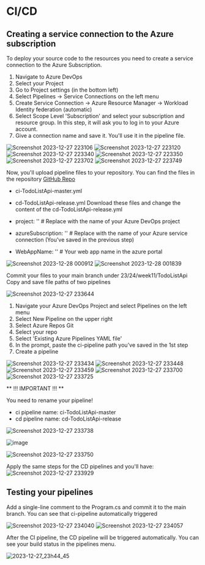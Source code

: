 # CI/CD

## Creating a service connection to the Azure subscription

To deploy your source code to the resources you need to create a service connection to the Azure Subscription.
1. Navigate to Azure DevOps
2. Select your Project
3. Go to Project settings (in the bottom left)
4. Select Pipelines -> Service Connections on the left menu
5. Create Service Connection -> Azure Resource Manager -> Workload Identity federation (automatic)
6. Select Scope Level 'Subscription' and select your subscription and resource group. In this step, it will ask you to log in to your Azure account.
7. Give a connection name and save it. You'll use it in the pipeline file.

![Screenshot 2023-12-27 223106](https://github.com/tahayigitalkan/cse415-fundamentals-of-cloud-computing/assets/24842468/1c50acd8-4aa9-4ae6-97e6-5e9f7047b73f)
![Screenshot 2023-12-27 223120](https://github.com/tahayigitalkan/cse415-fundamentals-of-cloud-computing/assets/24842468/a5fbe5b5-c5a0-47f2-899f-5d3e1cb99694)
![Screenshot 2023-12-27 223340](https://github.com/tahayigitalkan/cse415-fundamentals-of-cloud-computing/assets/24842468/bdd248f3-1ffd-4810-8c60-a4c9c8117ef8)
![Screenshot 2023-12-27 223350](https://github.com/tahayigitalkan/cse415-fundamentals-of-cloud-computing/assets/24842468/fe1ad34d-1ebd-4400-aea4-8ee0e4334d0c)
![Screenshot 2023-12-27 223702](https://github.com/tahayigitalkan/cse415-fundamentals-of-cloud-computing/assets/24842468/ce769981-04c7-47d2-8cdf-009e32047998)
![Screenshot 2023-12-27 223749](https://github.com/tahayigitalkan/cse415-fundamentals-of-cloud-computing/assets/24842468/26dcab95-dcf9-4f65-a0fa-ee1a47b564ae)


Now, you'll upload pipeline files to your repository. You can find the files in the repository [GitHub Repo](https://github.com/tahayigitalkan/cse415-fundamentals-of-cloud-computing/tree/main/23-24/week11/TodoListApi)
* ci-TodoListApi-master.yml
* cd-TodoListApi-release.yml
Download these files and change the content of the cd-TodoListApi-release.yml

* project: '' # Replace with the name of your Azure DevOps project
* azureSubscription: '' # Replace with the name of your Azure service connection (You've saved in the previous step)
* WebAppName: '' # Your web app name in the azure portal 

![Screenshot 2023-12-28 000912](https://github.com/tahayigitalkan/cse415-fundamentals-of-cloud-computing/assets/24842468/56ea2dc7-1fe5-44cb-8c07-0a887790fe4a)
![Screenshot 2023-12-28 001839](https://github.com/tahayigitalkan/cse415-fundamentals-of-cloud-computing/assets/24842468/029aced4-d8ee-472a-8564-2a403c559f52)


Commit your files to your main branch under 23/24/week11/TodoListApi
Copy and save file paths of two pipelines

![Screenshot 2023-12-27 233644](https://github.com/tahayigitalkan/cse415-fundamentals-of-cloud-computing/assets/24842468/3f3f3002-f059-4e34-bed5-2b2e077e2b84)

1. Navigate your Azure DevOps Project and select Pipelines on the left menu
2. Select New Pipeline on the upper right
3. Select Azure Repos Git
4. Select your repo
5. Select 'Existing Azure Pipelines YAML file'
6. In the prompt, paste the ci-pipeline path you've saved in the 1st step
7. Create a pipeline

![Screenshot 2023-12-27 233434](https://github.com/tahayigitalkan/cse415-fundamentals-of-cloud-computing/assets/24842468/f8207ba3-0359-453a-9e0d-922ecd70794c)
![Screenshot 2023-12-27 233448](https://github.com/tahayigitalkan/cse415-fundamentals-of-cloud-computing/assets/24842468/50dfc743-fc7c-4057-96c7-8cfb7255933e)
![Screenshot 2023-12-27 233459](https://github.com/tahayigitalkan/cse415-fundamentals-of-cloud-computing/assets/24842468/f1f70ed2-e82d-43ae-b2f6-477505edf464)
![Screenshot 2023-12-27 233700](https://github.com/tahayigitalkan/cse415-fundamentals-of-cloud-computing/assets/24842468/a7855b4d-7f22-45a5-a573-00e13bbf08f4)
![Screenshot 2023-12-27 233725](https://github.com/tahayigitalkan/cse415-fundamentals-of-cloud-computing/assets/24842468/b15294ed-3098-47fd-a438-c6e6fb93092d)

** !!! IMPORTANT !!! **

You need to rename your pipeline!
* ci pipeline name: ci-TodoListApi-master
* cd pipeline name: cd-TodoListApi-release
 
![Screenshot 2023-12-27 233738](https://github.com/tahayigitalkan/cse415-fundamentals-of-cloud-computing/assets/24842468/4840e042-06e3-4d8e-b6f9-8c6acc152cc2)

![image](https://github.com/tahayigitalkan/cse415-fundamentals-of-cloud-computing/assets/24842468/7522a4fa-6ed9-4ffe-ad17-e0b30452d9d8)

![Screenshot 2023-12-27 233750](https://github.com/tahayigitalkan/cse415-fundamentals-of-cloud-computing/assets/24842468/136a4c65-df84-4b92-86bc-df3f42e44266)

Apply the same steps for the CD pipelines and you'll have:
![Screenshot 2023-12-27 233929](https://github.com/tahayigitalkan/cse415-fundamentals-of-cloud-computing/assets/24842468/ab68c777-ecf0-4c81-a715-f2952fabcf16)


## Testing your pipelines
 Add a single-line comment to the Program.cs and commit it to the main branch. 
 You can see that ci-pipeline automatically triggered

![Screenshot 2023-12-27 234040](https://github.com/tahayigitalkan/cse415-fundamentals-of-cloud-computing/assets/24842468/04220651-a24e-4899-9f2f-06617dc4b4b6)
![Screenshot 2023-12-27 234057](https://github.com/tahayigitalkan/cse415-fundamentals-of-cloud-computing/assets/24842468/c4d02c97-aeeb-4514-a74e-b779f76e57e7)

After the CI pipeline, the CD pipeline will be triggered automatically. You can see your build status in the pipelines menu. 

![2023-12-27_23h44_45](https://github.com/tahayigitalkan/cse415-fundamentals-of-cloud-computing/assets/24842468/45d695f5-76b3-444b-9e6c-7def38a9b1e2)

 
